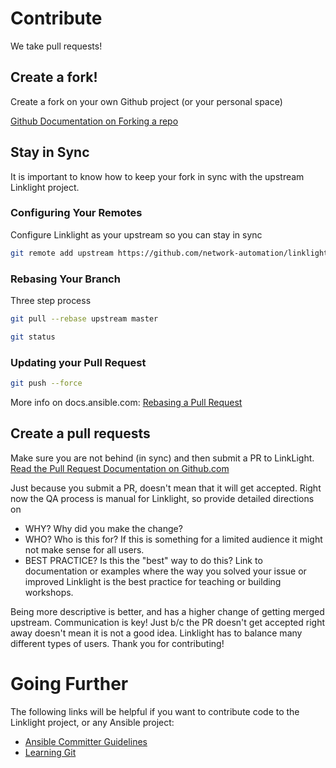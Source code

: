 # Contribute

We take pull requests!  

## Create a fork!
Create a fork on your own Github project (or your personal space)

[Github Documentation on Forking a repo](https://help.github.com/articles/fork-a-repo/)

## Stay in Sync
It is important to know how to keep your fork in sync with the upstream Linklight project.

### Configuring Your Remotes
Configure Linklight as your upstream so you can stay in sync

```bash
git remote add upstream https://github.com/network-automation/linklight.git
```

### Rebasing Your Branch
Three step process

```bash
git pull --rebase upstream master
```

```bash
git status
```

### Updating your Pull Request
```bash
git push --force
```

More info on docs.ansible.com: [Rebasing a Pull Request](http://docs.ansible.com/ansible/latest/dev_guide/developing_rebasing.html)

## Create a pull requests

Make sure you are not behind (in sync) and then submit a PR to LinkLight.  
[Read the Pull Request Documentation on Github.com](https://help.github.com/articles/creating-a-pull-request/)

Just because you submit a PR, doesn't mean that it will get accepted.  Right now the QA process is manual for Linklight, so provide detailed directions on

 - WHY? Why did you make the change?
 - WHO? Who is this for?  If this is something for a limited audience it might not make sense for all users.
 - BEST PRACTICE?  Is this the "best" way to do this?  Link to documentation or examples where the way you solved your issue or improved Linklight is the best practice for teaching or building workshops.

Being more descriptive is better, and has a higher change of getting merged upstream.  Communication is key!  Just b/c the PR doesn't get accepted right away doesn't mean it is not a good idea.  Linklight has to balance many different types of users.  Thank you for contributing!

# Going Further
The following links will be helpful if you want to contribute code to the Linklight project, or any Ansible project:
- [Ansible Committer Guidelines](http://docs.ansible.com/ansible/latest/committer_guidelines.html)
- [Learning Git](https://git-scm.com/book/en/v2)
